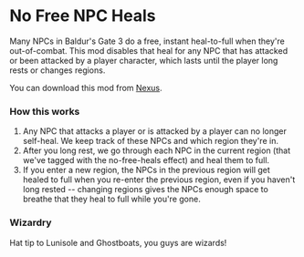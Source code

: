 # No Free NPC Heals

Many NPCs in Baldur's Gate 3 do a free, instant heal-to-full when they're out-of-combat.  This mod disables that heal for any NPC that has attacked or been attacked by a player character, which lasts until the player long rests or changes regions.

You can download this mod from [Nexus](https://www.nexusmods.com/baldursgate3/mods/12906).

### How this works

1. Any NPC that attacks a player or is attacked by a player can no longer self-heal.  We keep track of these NPCs and which region they're in.
2. After you long rest, we go through each NPC in the current region (that we've tagged with the no-free-heals effect) and heal them to full.
3. If you enter a new region, the NPCs in the previous region will get healed to full when you re-enter the previous region, even if you haven't long rested -- changing regions gives the NPCs enough space to breathe that they heal to full while you're gone.

### Wizardry

Hat tip to Lunisole and Ghostboats, you guys are wizards!
